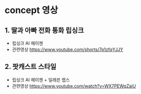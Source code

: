 # concept 영상

## 1. 딸과 아빠 전화 통화 립싱크

- 립싱크 AI 헤이젠
- 관련영상 https://www.youtube.com/shorts/7p1zfqYJJY


## 2. 팟캐스트 스타일

- 립싱크 AI 헤이젠 + 일레븐 랩스
- 관련영상 https://www.youtube.com/watch?v=WX7PEWqZajU
